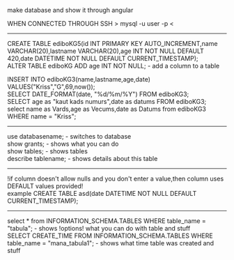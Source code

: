 make database and show it through angular       


WHEN CONNECTED THROUGH SSH >
mysql -u user -p  <     
    
------------------------------------------------------------------  
CREATE TABLE ediboKG5(id INT PRIMARY KEY AUTO_INCREMENT,name VARCHAR(20),lastname VARCHAR(20),age INT NOT NULL DEFAULT 420,date DATETIME NOT NULL DEFAULT CURRENT_TIMESTAMP);                     
ALTER TABLE ediboKG ADD age INT NOT NULL; - add a column to a table                             
                   
        
INSERT INTO ediboKG3(name,lastname,age,date) VALUES("Kriss","G",69,now());          
SELECT DATE_FORMAT(date, "%d/%m/%Y") FROM ediboKG3;         
SELECT age as "kaut kads numurs",date as datums FROM ediboKG3;  
select name as Vards,age as Vecums,date as Datums from ediboKG3 WHERE name = "Kriss";

    
------------------------------------------------------------------    
use databasename; - switches to database          
show grants; - shows what you can do              
show tables; - shows tables             
describe tablename; - shows details about this table        

------------------------------------------------------------------    
!if column doesn't allow nulls and you don't enter a value,then column uses DEFAULT values provided!            
example CREATE TABLE asd(date DATETIME NOT NULL DEFAULT CURRENT_TIMESTAMP);     






















------------------------------------------------------------------------------------------------
select * from INFORMATION_SCHEMA.TABLES WHERE table_name = "tabula"; - shows !options! what you can do with table and stuff    
SELECT CREATE_TIME FROM INFORMATION_SCHEMA.TABLES WHERE table_name = "mana_tabula1"; - shows what time table was created and stuff     

